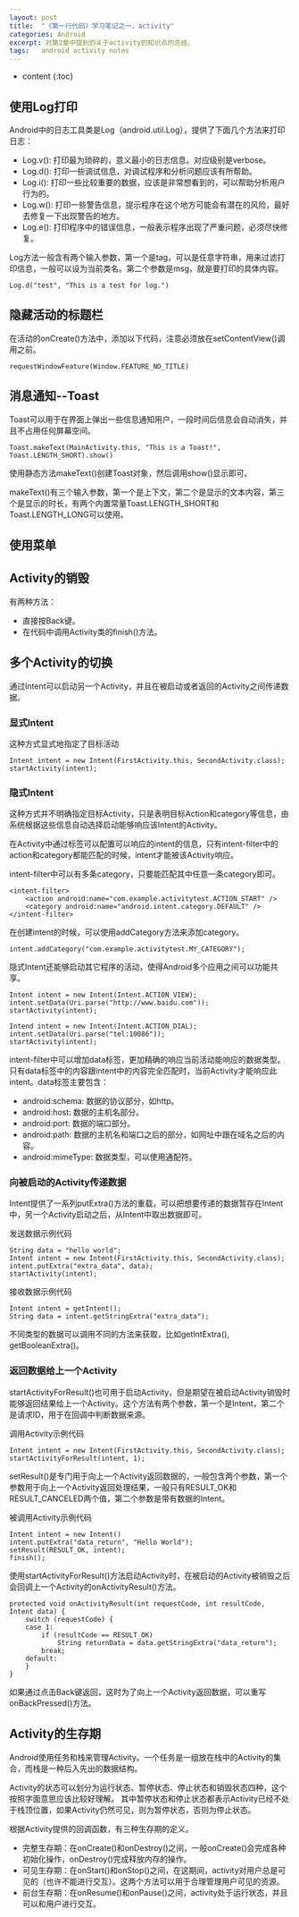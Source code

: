 ```yaml
---
layout: post
title:  "《第一行代码》学习笔记之一，activity"
categories: Android
excerpt: 对第2章中提到的关于activity的知识点的总结。
tags:   android activity notes
---
```


* content
{:toc}

## 使用Log打印
Android中的日志工具类是Log（android.util.Log），提供了下面几个方法来打印日志：
* Log.v(): 打印最为琐碎的，意义最小的日志信息。对应级别是verbose。
* Log.d(): 打印一些调试信息，对调试程序和分析问题应该有所帮助。
* Log.i(): 打印一些比较重要的数据，应该是非常想看到的，可以帮助分析用户行为的。
* Log.w(): 打印一些警告信息，提示程序在这个地方可能会有潜在的风险，最好去修复一下出现警告的地方。
* Log.e(): 打印程序中的错误信息，一般表示程序出现了严重问题，必须尽快修复。

Log方法一般含有两个输入参数，第一个是tag，可以是任意字符串，用来过滤打印信息，一般可以设为当前类名。第二个参数是msg，就是要打印的具体内容。

```
Log.d("test", "This is a test for log.")
```


## 隐藏活动的标题栏
在活动的onCreate()方法中，添加以下代码，注意必须放在setContentView()调用之前。

```
requestWindowFeature(Window.FEATURE_NO_TITLE)
```

## 消息通知--Toast
Toast可以用于在界面上弹出一些信息通知用户，一段时间后信息会自动消失，并且不占用任何屏幕空间。

```
Toast.makeText(MainActivity.this, "This is a Toast!", Toast.LENGTH_SHORT).show()
```

使用静态方法makeText()创建Toast对象，然后调用show()显示即可。

makeText()有三个输入参数，第一个是上下文，第二个是显示的文本内容，第三个是显示的时长，有两个内置常量Toast.LENGTH_SHORT和Toast.LENGTH_LONG可以使用。

## 使用菜单

## Activity的销毁
有两种方法：
* 直接按Back键。
* 在代码中调用Activity类的finish()方法。

## 多个Activity的切换
通过Intent可以启动另一个Activity，并且在被启动或者返回的Activity之间传递数据。

### 显式Intent
这种方式显式地指定了目标活动

```
Intent intent = new Intent(FirstActivity.this, SecondActivity.class);
startActivity(intent);
```

### 隐式Intent
这种方式并不明确指定目标Activity，只是表明目标Action和category等信息，由系统根据这些信息自动选择启动能够响应该Intent的Activity。

在Activity中通过<intent-filter>标签可以配置可以响应的intent的信息，只有intent-filter中的action和category都能匹配的时候，intent才能被该Activity响应。

intent-filter中可以有多条category，只要能匹配其中任意一条category即可。

```
<intent-filter>
    <action android:name="com.example.activitytest.ACTION_START" />
    <category android:name="android.intent.category.DEFAULT" />
</intent-filter>
```

在创建intent的时候，可以使用addCategory方法来添加category。

```
intent.addCategory("com.example.activitytest.MY_CATEGORY");
```

隐式Intent还能够启动其它程序的活动，使得Android多个应用之间可以功能共享。

```
Intent intent = new Intent(Intent.ACTION_VIEW);
intent.setData(Uri.parse("http://www.baidu.com"));
startActivity(intent);

Intend intent = new Intent(Intent.ACTION_DIAL);
intent.setData(Uri.parse("tel:10086"));
startActivity(intent);
```

intent-filter中可以增加data标签，更加精确的响应当前活动能响应的数据类型。只有data标签中的内容跟intent中的内容完全匹配时，当前Activity才能响应此intent。data标签主要包含：
* android:schema: 数据的协议部分，如http。
* android:host: 数据的主机名部分。
* android:port: 数据的端口部分。
* android:path: 数据的主机名和端口之后的部分，如网址中跟在域名之后的内容。
* android:mimeType: 数据类型，可以使用通配符。

### 向被启动的Activity传递数据
Intent提供了一系列putExtra()方法的重载，可以把想要传递的数据暂存在Intent中，另一个Activity启动之后，从Intent中取出数据即可。

发送数据示例代码

```
String data = "hello world";
Intent intent = new Intent(FirstActivity.this, SecondActivity.class);
intent.putExtra("extra_data", data);
startActivity(intent);
```

接收数据示例代码

```
Intent intent = getIntent();
String data = intent.getStringExtra("extra_data");
```

不同类型的数据可以调用不同的方法来获取，比如getIntExtra(), getBooleanExtra()。

### 返回数据给上一个Activity
startActivityForResult()也可用于启动Activity，但是期望在被启动Activity销毁时能够返回结果给上一个Activity。这个方法有两个参数，第一个是Intent，第二个是请求ID，用于在回调中判断数据来源。

调用Activity示例代码

```
Intent intent = new Intent(FirstActivity.this, SecondActivity.class);
startActivityForResult(intent, 1);
```

setResult()是专门用于向上一个Activity返回数据的，一般包含两个参数，第一个参数用于向上一个Activity返回处理结果，一般只有RESULT_OK和RESULT_CANCELED两个值，第二个参数是带有数据的Intent。

被调用Activity示例代码

```
Intent intent = new Intent()
intent.putExtra("data_return", "Hello World");
setResult(RESULT_OK, intent);
finish();
```

使用startActivityForResult()方法启动Activity时，在被启动的Activity被销毁之后会回调上一个Activity的onActivityResult()方法。

```
protected void onActivityResult(int requestCode, int resultCode, Intent data) {
    switch (requestCode) {
    case 1:
        if (resultCode == RESULT_OK)
            String returnData = data.getStringExtra("data_return");
        break;
    default:
    }
}
```

如果通过点击Back键返回，这时为了向上一个Activity返回数据，可以重写onBackPressed()方法。

## Activity的生存期
Android使用任务和栈来管理Activity。一个任务是一组放在栈中的Activity的集合，而栈是一种后入先出的数据结构。

Activity的状态可以划分为运行状态、暂停状态、停止状态和销毁状态四种，这个按照字面意思应该比较好理解。
其中暂停状态和停止状态都表示Activity已经不处于栈顶位置，如果Activity仍然可见，则为暂停状态，否则为停止状态。

根据Activity提供的回调函数，有三种生存期的定义。
* 完整生存期：在onCreate()和onDestroy()之间，一般onCreate()会完成各种初始化操作，onDestroy()完成释放内存的操作。
* 可见生存期：在onStart()和onStop()之间，在这期间，activity对用户总是可见的（也许不能进行交互）。这两个方法可以用于合理管理用户可见的资源。
* 前台生存期：在onResume()和onPause()之间，activity处于运行状态，并且可以和用户进行交互。

